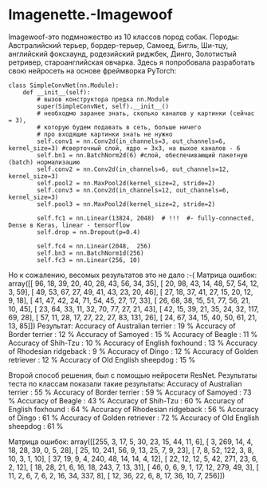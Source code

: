 # Imagenette.-Imagewoof
Imagewoof-это подмножество из 10 классов пород собак. Породы: Австралийский терьер, бордер-терьер, Самоед, Бигль, Ши-тцу, английский фоксхаунд, родезийский риджбек, Динго, Золотистый ретривер, староанглийская овчарка.
Здесь я попробовала разработать свою нейросеть на основе фреймворка PyTorch:
```
class SimpleConvNet(nn.Module):
    def __init__(self):
        # вызов конструктора предка nn.Module
        super(SimpleConvNet, self).__init__()
        # необходмо заранее знать, сколько каналов у картинки (сейчас = 3),
        # которую будем подавать в сеть, больше ничего
        # про входящие картинки знать не нужно
        self.conv1 = nn.Conv2d(in_channels=3, out_channels=6, kernel_size=3) #сверточный слой, ядро = 3х3, на выхое каналов - 6
        self.bn1 = nn.BatchNorm2d(6) #слой, обеспечивающий пакетную (batch) нормализацию
        self.conv2 = nn.Conv2d(in_channels=6, out_channels=12, kernel_size=3)
        self.pool2 = nn.MaxPool2d(kernel_size=2, stride=2)
        self.conv3 = nn.Conv2d(in_channels=12, out_channels=6, kernel_size=3)
        self.pool3 = nn.MaxPool2d(kernel_size=2, stride=2)
        
        self.fc1 = nn.Linear(13824, 2048)  # !!!  #- fully-connected, Dense в Keras, linear - tensorflow
        self.drop = nn.Dropout(p=0.4)
        
        self.fc4 = nn.Linear(2048,  256)
        self.bn3 = nn.BatchNorm1d(256)
        self.fc3 = nn.Linear(256, 10)
```
Но к сожалению, весомых результатов это не дало :-(
Матрица ошибок:
array([[ 96,  18,  39,  20,  40,  28,  43,  56,  34,  35],
       [ 20,  98,  43,  14,  48,  57,  54,  12,   3,  59],
       [ 49,  53,  67,  27,  49,  41,  43,  23,  20,  46],
       [ 27,  18,  37,  41,  27,  15,  20,  12,   9,  18],
       [ 41,  47,  42,  24,  71,  54,  45,  27,  17,  33],
       [ 26,  68,  38,  15,  51,  77,  56,  21,  10,  45],
       [ 23,  64,  33,  11,  32,  70,  77,  27,  21,  43],
       [ 42,  15,  39,  21,  35,  24,  32, 117,  69,  28],
       [ 57,  11,  28,  17,  27,  22,  27,  83, 131,  26],
       [ 24,  67,  34,  15,  40,  50,  61,  21,  13,  85]])
Результат:
Accuracy of Australian terrier : 19 %
Accuracy of Border terrier : 12 %
Accuracy of Samoyed : 15 %
Accuracy of Beagle : 11 %
Accuracy of Shih-Tzu : 10 %
Accuracy of English foxhound : 13 %
Accuracy of Rhodesian ridgeback :  9 %
Accuracy of Dingo : 12 %
Accuracy of Golden retriever : 12 %
Accuracy of Old English sheepdog : 15 %

Второй способ решения, был с помощью нейросети ResNet. Результаты теста по классам показали такие результаты:
Accuracy of Australian terrier : 55 %
Accuracy of Border terrier : 59 %
Accuracy of Samoyed : 73 %
Accuracy of Beagle : 43 %
Accuracy of Shih-Tzu : 60 %
Accuracy of English foxhound : 64 %
Accuracy of Rhodesian ridgeback : 56 %
Accuracy of Dingo : 61 %
Accuracy of Golden retriever : 72 %
Accuracy of Old English sheepdog : 61 %

Матрица ошибок:
array([[255,   3,  17,   5,  30,  23,  15,  44,  11,   6],
       [  3, 269,  14,   4,  18,  28,  39,   0,   5,  28],
       [ 25,  10, 241,  56,   9,  13,  25,   7,   9,  23],
       [  7,   8,  52, 122,   3,   8,  10,   3,   1,  10],
       [ 37,  19,   9,   4, 240,  48,  14,  14,   4,  12],
       [ 22,  12,  12,   5,  42, 271,  23,   6,   2,  12],
       [ 18,  28,  21,   6,  16,  18, 243,   7,  13,  31],
       [ 46,   0,   6,   9,   1,  17,  12, 279,  49,   3],
       [ 11,   2,   6,   7,   6,   2,  16,  34, 337,   8],
       [ 12,  36,  22,   6,   8,  17,  36,  10,   7, 256]])
